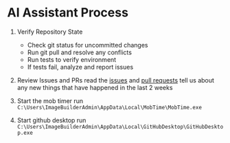# AI Assistant Process

1. Verify Repository State
   - Check git status for uncommitted changes
   - Run git pull and resolve any conflicts
   - Run tests to verify environment
   - If tests fail, analyze and report issues

2. Review Issues and PRs
read the [issues](https://github.com/approvals/ApprovalTests.Python/issues) and [pull requests](https://github.com/approvals/ApprovalTests.Python/pulls)
tell us about any new things that have happened in the last 2 weeks

3. Start the mob timer
   run `C:\Users\ImageBuilderAdmin\AppData\Local\MobTime\MobTime.exe`

4. Start github desktop
   run `C:\Users\ImageBuilderAdmin\AppData\Local\GitHubDesktop\GitHubDesktop.exe`

